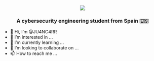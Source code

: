 <h1 align="center">
    <img src="https://readme-typing-svg.herokuapp.com/?font=Righteous&size=35&center=true&vCenter=true&width=500&height=70&duration=4000&color=00DF1B&lines=Hi+There!+👋;+I'm+Juan+Carlos!;" />
</h1>

<h3 align="center">A cybersecurity engineering student from Spain 🇪🇸</h3>

- 👋 Hi, I’m @JU4NC4RR
- 👀 I’m interested in ...
- 🌱 I’m currently learning ...
- 💞️ I’m looking to collaborate on ...
- 📫 How to reach me ...

<!---
JU4NC4RR/JU4NC4RR is a ✨ special ✨ repository because its `README.md` (this file) appears on your GitHub profile.
You can click the Preview link to take a look at your changes.
--->
